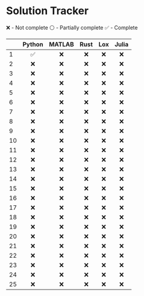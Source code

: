 # Solution Tracker
:x: - Not complete
:white_circle: - Partially complete
:white_check_mark: - Complete

|    |       Python       |       MATLAB       |        Rust        |         Lox        |        Julia       |
|----|:------------------:|:------------------:|:------------------:|:------------------:|:------------------:|
|  1 | :white_check_mark: |         :x:        |         :x:        |         :x:        |         :x:        |
|  2 |         :x:        |         :x:        |         :x:        |         :x:        |         :x:        |
|  3 |         :x:        |         :x:        |         :x:        |         :x:        |         :x:        |
|  4 |         :x:        |         :x:        |         :x:        |         :x:        |         :x:        |
|  5 |         :x:        |         :x:        |         :x:        |         :x:        |         :x:        |
|  6 |         :x:        |         :x:        |         :x:        |         :x:        |         :x:        |
|  7 |         :x:        |         :x:        |         :x:        |         :x:        |         :x:        |
|  8 |         :x:        |         :x:        |         :x:        |         :x:        |         :x:        |
|  9 |         :x:        |         :x:        |         :x:        |         :x:        |         :x:        |
| 10 |         :x:        |         :x:        |         :x:        |         :x:        |         :x:        |
| 11 |         :x:        |         :x:        |         :x:        |         :x:        |         :x:        |
| 12 |         :x:        |         :x:        |         :x:        |         :x:        |         :x:        |
| 13 |         :x:        |         :x:        |         :x:        |         :x:        |         :x:        |
| 14 |         :x:        |         :x:        |         :x:        |         :x:        |         :x:        |
| 15 |         :x:        |         :x:        |         :x:        |         :x:        |         :x:        |
| 16 |         :x:        |         :x:        |         :x:        |         :x:        |         :x:        |
| 17 |         :x:        |         :x:        |         :x:        |         :x:        |         :x:        |
| 18 |         :x:        |         :x:        |         :x:        |         :x:        |         :x:        |
| 19 |         :x:        |         :x:        |         :x:        |         :x:        |         :x:        |
| 20 |         :x:        |         :x:        |         :x:        |         :x:        |         :x:        |
| 21 |         :x:        |         :x:        |         :x:        |         :x:        |         :x:        |
| 22 |         :x:        |         :x:        |         :x:        |         :x:        |         :x:        |
| 23 |         :x:        |         :x:        |         :x:        |         :x:        |         :x:        |
| 24 |         :x:        |         :x:        |         :x:        |         :x:        |         :x:        |
| 25 |         :x:        |         :x:        |         :x:        |         :x:        |         :x:        |
